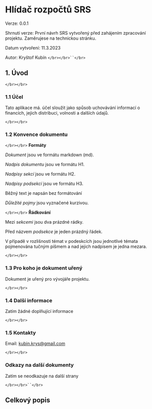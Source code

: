 # Hlídač rozpočtů SRS

Verze: 0.0.1

Shrnutí verze: První návrh SRS vytvořený před zahájením zpracování projektu. Zaměrujese na technickou stránku.

Datum vytvoření: 11.3.2023

Autor: Kryštof Kubín
`</br></br>``</br>`

## 1. Úvod

`</br></br>`

### 1.1 Účel

Tato aplikace má. účel sloužit jako spůsob uchovávání informací o financích, jejich distribuci, volnosti a dalších údajů.

`</br></br>`

### 1.2 Konvence dokumentu

`</br></br>`
**Formáty**

_Dokument_ jsou ve formátu markdown (md).

_Nadpis dokumentu_ jsou ve formátu H1.

_Nadpisy sekcí_ jsou ve formátu H2.

_Nadpisy podsekcí_ jsou ve formátu H3.

Běžný text je napsán bez formátování

_Důležité pojmy_ jsou vyznačené kurzivou.

`</br></br>`
**Řádkování**

Mezi _sekcemi_ jsou dva prázdné rádky.

Před názvem _podsekce_ je jeden prázdný řádek.

V případě v rozlišnosti témat v podeskcích jsou jednotlivé témata pojmenována tučným píšmem a nad jejich nadpisem je jedna mezara.

`</br></br>`

### 1.3 Pro koho je dokument uřený

Dokument je uřený pro vývojáře projektu.

`</br></br>`

### 1.4 Další informace

Zatím žádné doplňující informace

`</br></br>`

### 1.5 Kontakty

Email: kubin.krys@gmail.com

`</br></br>`

### Odkazy na další dokumenty

Zatím se neodkazuje na další strany

`</br></br>``</br>`

## Celkový popis
